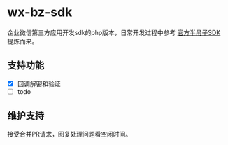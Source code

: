# wx-bz-sdk
 
企业微信第三方应用开发sdk的php版本，日常开发过程中参考 [官方半吊子SDK](https://github.com/sbzhu/weworkapi_php/blob/master/callback/pkcs7Encoder.php) 提炼而来。

## 支持功能

- [x] 回调解密和验证
- [ ] todo

## 维护支持

接受合并PR请求，回复处理问题看空闲时间。
